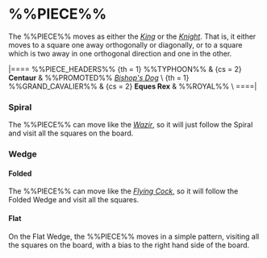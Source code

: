 # %%PIECE%%

The %%PIECE%% moves as either the [*King*](king.html) or the
[*Knight*](knight.html). That is, it either moves to a square
one away orthogonally or diagonally, or to a square which is 
two away in one orthogonal direction and one in the other.

|====
%%PIECE_HEADERS%%
  {th = 1}  %%TYPHOON%%
& {cs = 2}  **Centaur**
&           %%PROMOTED%% [*Bishop's Dog*](bishops_dog.html) \\
  {th = 1}  %%GRAND_CAVALIER%%
& {cs = 2}  **Eques Rex**
&           %%ROYAL%% \\
====|

### Spiral

The %%PIECE%% can move like the [*Wazir*](wazir.html), so it will
just follow the Spiral and visit all the squares on the board.

### Wedge

#### Folded

The %%PIECE%% can move like the [*Flying Cock*](flying_cock.html),
so it will follow the Folded Wedge and visit all the squares.

#### Flat

On the Flat Wedge, the %%PIECE%% moves in a simple pattern, visiting
all the squares on the board, with a bias to the right hand side
of the board.
